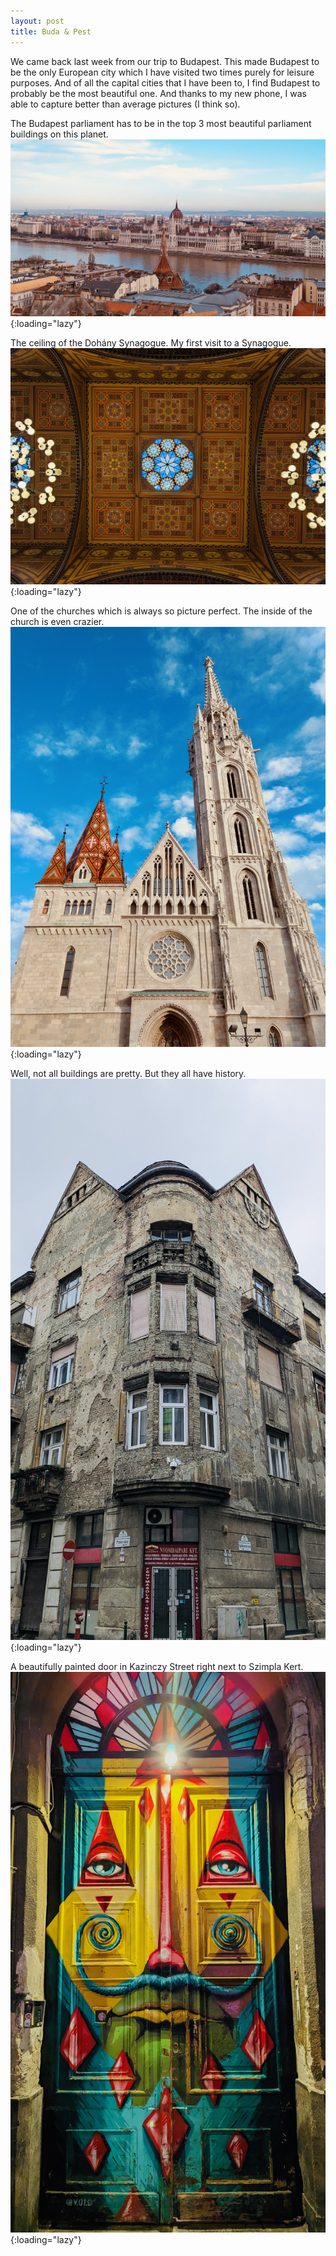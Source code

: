 ```yaml
---
layout: post
title: Buda & Pest
---
```


We came back last week from our trip to Budapest. This made Budapest to be the only European city which I have visited two times purely for leisure purposes. And of all the capital cities that I have been to, I find Budapest to probably be the most beautiful one. And thanks to my new phone, I was able to capture better than average pictures (I think so).


The Budapest parliament has to be in the top 3 most beautiful parliament buildings on this planet.
![Budapest Parliament](/assets/images/posts/budapest-1.jpg){:loading="lazy"}

The ceiling of the Dohány Synagogue. My first visit to a Synagogue.
![Ceiling of Dohány Synagogue](/assets/images/posts/budapest-2.jpg){:loading="lazy"}

One of the churches which is always so picture perfect. The inside of the church is even crazier.
![Matthias Church](/assets/images/posts/budapest-3.jpg){:loading="lazy"}

Well, not all buildings are pretty. But they all have history.
![Ruin Buildings](/assets/images/posts/budapest-4.jpg){:loading="lazy"}

A beautifully painted door in Kazinczy Street right next to Szimpla Kert.
![Painted Door at Kazinczy Street](/assets/images/posts/budapest-5.jpg){:loading="lazy"}
